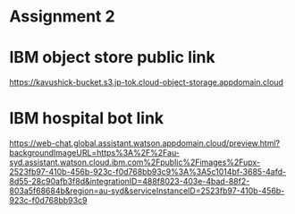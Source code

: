# Assignment 2
# IBM object store public link
https://kavushick-bucket.s3.jp-tok.cloud-object-storage.appdomain.cloud

# IBM hospital bot link
https://web-chat.global.assistant.watson.appdomain.cloud/preview.html?backgroundImageURL=https%3A%2F%2Fau-syd.assistant.watson.cloud.ibm.com%2Fpublic%2Fimages%2Fupx-2523fb97-410b-456b-923c-f0d768bb93c9%3A%3A5c1014bf-3685-4afd-8d55-28c90afb3f8d&integrationID=488f8023-403e-4bad-88f2-803a5f68684b&region=au-syd&serviceInstanceID=2523fb97-410b-456b-923c-f0d768bb93c9
